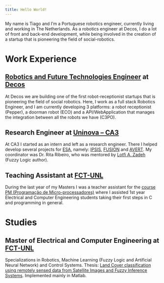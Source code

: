 ```yaml
---
title: Hello World!
---
```

My name is Tiago and I’m a Portuguese robotics engineer, currently living and working in The Netherlands.
As a robotics engineer at Decos, I do a lot of front and back-end development, while being involved in the creation of a startup that is pioneering the field of social-robotics.   

# Work Experience
## [Robotics and Future Technologies Engineer](/decos) at [Decos](https://www.decos.com "Decos' Homepage")
At Decos we are building one of the first robot-receptionist startups that is pioneering the field of social robotics. Here, I work as a full stack Robotics Engineer, and I am currently developing 3 platforms: a robot receptionist (Pepper), a doorman robot (ECO) and a API/WebApplication that manages the integration between all the robots we have (C3PO).

## Research Engineer at [Uninova – CA3](http://ca3-uninova.org "Uninova - CA3's Homepage")
At CA3 I started as an intern and left as a research engineer. There I helped develop several projects for [ESA](http://www.esa.int/ESA), namely: [IPSIS](http://ca3-uninova.org/project_ipsis), [FUSION](http://ca3-uninova.org/project_fusion) and [AVERT](http://ca3-uninova.org/project_avert).
My coordinator was Dr. Rita Ribeiro, who was mentored by [Lotfi A. Zadeh](https://en.wikipedia.org/wiki/Lotfi_A._Zadeh "Who is Zadeh?") (Fuzzy Logic author).

## Teaching Assistant at [FCT-UNL](http://www.fct.unl.pt/en "FCT-UNL's Homepage")
During the last year of my Masters I was a teacher assistant for the [course PM (Programação de Micro-processadores)](http://www.unl.pt/guia/2013/fct/UNLGI_getUC?uc=7777) where I assisted 1st year Electrical and Computer Engineering students taking their first steps in C and programming in general.

# Studies
## Master of Electrical and Computer Engineering at [FCT-UNL](http://www.fct.unl.pt/en "FCT-UNL's Homepage")
Specializations in Robotics, Machine Learning (Fuzzy Logic and Artificial Neural Network) and Control Systems.
Thesis: [Land Cover classification using remotely sensed data from Satellite Images and Fuzzy Inference Systems](http://ieeexplore.ieee.org/document/7555116/). Implemented mainly in Matlab.
